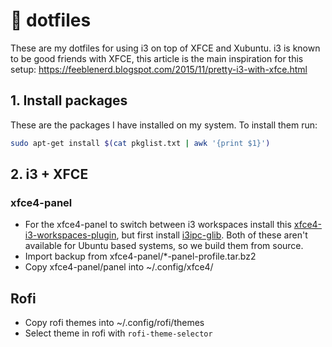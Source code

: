 # 🔮 dotfiles
These are my dotfiles for using i3 on top of XFCE and Xubuntu. i3 is known to be good friends with XFCE, this article is the main inspiration for this setup: https://feeblenerd.blogspot.com/2015/11/pretty-i3-with-xfce.html

## 1. Install packages
These are the packages I have installed on my system. To install them run:
```bash
sudo apt-get install $(cat pkglist.txt | awk '{print $1}')
```
## 2. i3 + XFCE
### xfce4-panel
- For the xfce4-panel to switch between i3 workspaces install this [xfce4-i3-workspaces-plugin](https://github.com/denesb/xfce4-i3-workspaces-plugin), but first install [i3ipc-glib](https://github.com/altdesktop/i3ipc-glib). Both of these aren't available for Ubuntu based systems, so we build them from source.
- Import backup from xfce4-panel/*-panel-profile.tar.bz2
- Copy xfce4-panel/panel into ~/.config/xfce4/

## Rofi
- Copy rofi themes into ~/.config/rofi/themes
- Select theme in rofi with `rofi-theme-selector`